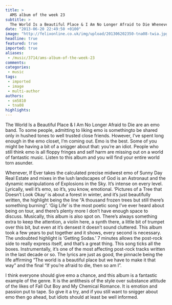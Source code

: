 ```yaml
---
title: >
  AMS album of the week 23
subtitle: >
  The World Is a Beautiful Place & I Am No Longer Afraid to Die Whenever, If Ever
date: "2013-06-20 22:49:50 +0100"
image: "http://felixonline.co.uk/img/upload/201306202350-tna08-twia.jpg"
headline: true
featured: true
imported: true
aliases:
 - /music/3714/ams-album-of-the-week-23
comments:
categories:
 - music
tags:
 - imported
 - image
 - multi-author
authors:
 - sm5810
 - tna08
highlights:
---
```


The World Is a Beautiful Place & I Am No Longer Afraid to Die are an emo band. To some people, admitting to liking emo is somethingto be shared only in hushed tones to well trusted close friends. However, I’ve spent long enough in the emo closet, I’m coming out. Emo is the best. Some of you might be having a bit of a snigger about that: you’re an idiot. People who still think emo is all floppy fringes and self harm are missing out on a world of fantastic music. Listen to this album and you will find your entire world torn asunder.

Whenever, If Ever takes the calculated precise midwest emo of Sunny Day Real Estate and mixes in the lush landscapes of God is an Astronaut and the dynamic manipulations of Explosions in the Sky. It’s intense on every level. Lyrically, well it’s emo, so it’s, you know, emotional. ‘Pictures of a Tree that Doesn’t Look Okay’ is about a forest in winter, and it’s just beautifully written, the highlight being the line “A thousand frozen trees but still there’s something burning”. ‘Gig Life’ is the most poetic song I’ve ever heard about being on tour, and there’s plenty more I don’t have enough space to discuss. Musically, this album is also spot on. There’s always something extra to keep the attention, a violin here, a synth there, a little bit of trumpet over this bit, but even at it’s densest it doesn’t sound cluttered. This album took a few years to put together and it shows, every second is necessary. The undoubted highlight is ‘Getting Sodas.’ 7 minutes allows the post-rock side to really express itself, and that’s a great thing. This song ticks all the boxes. Instrumentally, it’s one of the most affecting post-rock tracks written in the last decade or so. The lyrics are just as good, the pinnacle being the life affirming “The world is a beautiful place but we have to make it that way” and the final “If you’re afraid to die, then so am I”.

I think everyone should give emo a chance, and this album is a fantastic example of the genre. It is the antithesis of the style over substance attitude of the likes of Fall Out Boy and My Chemical Romance. It is emotion and passion put to tape. So give it a try, and if you still want to snigger about emo then go ahead, but idiots should at least be well informed.
